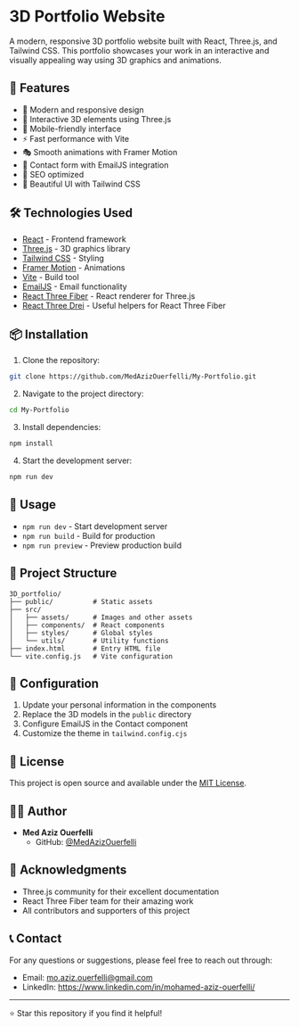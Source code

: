  # 3D Portfolio Website

A modern, responsive 3D portfolio website built with React, Three.js, and Tailwind CSS. This portfolio showcases your work in an interactive and visually appealing way using 3D graphics and animations.

## 🚀 Features

- 🎨 Modern and responsive design
- 🌟 Interactive 3D elements using Three.js
- 📱 Mobile-friendly interface
- ⚡ Fast performance with Vite
- 🎭 Smooth animations with Framer Motion
- 📧 Contact form with EmailJS integration
- 🎯 SEO optimized
- 🌈 Beautiful UI with Tailwind CSS

## 🛠️ Technologies Used

- [React](https://reactjs.org/) - Frontend framework
- [Three.js](https://threejs.org/) - 3D graphics library
- [Tailwind CSS](https://tailwindcss.com/) - Styling
- [Framer Motion](https://www.framer.com/motion/) - Animations
- [Vite](https://vitejs.dev/) - Build tool
- [EmailJS](https://www.emailjs.com/) - Email functionality
- [React Three Fiber](https://docs.pmnd.rs/react-three-fiber/) - React renderer for Three.js
- [React Three Drei](https://github.com/pmndrs/drei) - Useful helpers for React Three Fiber

## 📦 Installation

1. Clone the repository:
```bash
git clone https://github.com/MedAzizOuerfelli/My-Portfolio.git
```

2. Navigate to the project directory:
```bash
cd My-Portfolio
```

3. Install dependencies:
```bash
npm install
```

4. Start the development server:
```bash
npm run dev
```

## 🚀 Usage

- `npm run dev` - Start development server
- `npm run build` - Build for production
- `npm run preview` - Preview production build

## 📁 Project Structure

```
3D_portfolio/
├── public/          # Static assets
├── src/
│   ├── assets/      # Images and other assets
│   ├── components/  # React components
│   ├── styles/      # Global styles
│   └── utils/       # Utility functions
├── index.html       # Entry HTML file
└── vite.config.js   # Vite configuration
```

## 🔧 Configuration

1. Update your personal information in the components
2. Replace the 3D models in the `public` directory
3. Configure EmailJS in the Contact component
4. Customize the theme in `tailwind.config.cjs`

## 📝 License

This project is open source and available under the [MIT License](LICENSE).

## 👨‍💻 Author

- **Med Aziz Ouerfelli**
  - GitHub: [@MedAzizOuerfelli](https://github.com/MedAzizOuerfelli)

## 🙏 Acknowledgments

- Three.js community for their excellent documentation
- React Three Fiber team for their amazing work
- All contributors and supporters of this project

## 📞 Contact

For any questions or suggestions, please feel free to reach out through:
- Email: mo.aziz.ouerfelli@gmail.com 
- LinkedIn: https://www.linkedin.com/in/mohamed-aziz-ouerfelli/

---

⭐ Star this repository if you find it helpful!